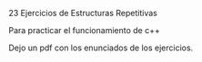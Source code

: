 23 Ejercicios de Estructuras Repetitivas 

Para practicar el funcionamiento de c++

Dejo un pdf con los enunciados de los ejercicios.
